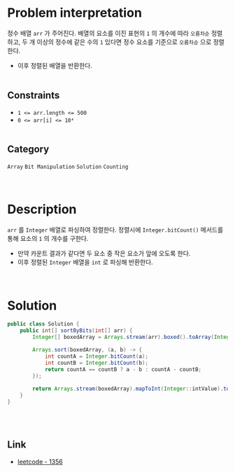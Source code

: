 # Problem interpretation
정수 배열 `arr` 가 주어진다. 배열의 요소를 이진 표현의 `1` 의 개수에 따라 `오름차순` 정렬하고, 두 개 이상의 정수에 같은 수의 `1` 있다면 정수 요소를 기준으로 `오름차순` 으로 정렬한다.
- 이후 정렬된 배열을 반환한다.
<br/><br/>

## Constraints
- `1 <= arr.length <= 500`
- `0 <= arr[i] <= 10⁴`
<br/><br/>

## Category
`Array` `Bit Manipulation` `Solution` `Counting`
<br/><br/><br/>

# Description
`arr` 를 `Integer` 배열로 파싱하여 정렬한다. 정렬시에 `Integer.bitCount()` 메서드를 통해 요소의 `1` 의 개수를 구한다.
- 만약 카운트 결과가 같다면 두 요소 중 작은 요소가 앞에 오도록 한다.
- 이후 정렬된 `Integer` 배열을 `int` 로 파싱해 반환한다.
<br/><br/><br/>

# Solution
```java
public class Solution {
    public int[] sortByBits(int[] arr) {
        Integer[] boxedArray = Arrays.stream(arr).boxed().toArray(Integer[]::new);

        Arrays.sort(boxedArray, (a, b) -> {
            int countA = Integer.bitCount(a);
            int countB = Integer.bitCount(b);
            return countA == countB ? a - b : countA - countB;
        });
        
        return Arrays.stream(boxedArray).mapToInt(Integer::intValue).toArray();
    }
}
```
<br/><br/>

## Link
- [leetcode - 1356](https://leetcode.com/problems/sort-integers-by-the-number-of-1-bits/description/)